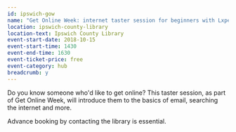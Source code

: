 ```yaml
---
id: ipswich-gow
name: "Get Online Week: internet taster session for beginners with Lxpert"
location: ipswich-county-library
location-text: Ipswich County Library
event-start-date: 2018-10-15
event-start-time: 1430
event-end-time: 1630
event-ticket-price: free
event-category: hub
breadcrumb: y
---
```


Do you know someone who'd like to get online? This taster session, as part of Get Online Week, will introduce them to the basics of email, searching the internet and more.

Advance booking by contacting the library is essential.
